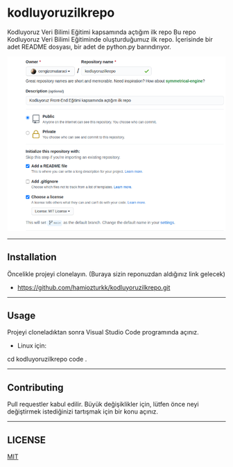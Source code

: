 # kodluyoruzilkrepo
Kodluyoruz  Veri Bilimi Eğitimi kapsamında açtığım ilk repo
Bu repo Kodluyoruz Veri Bilimi Eğitiminde oluşturduğumuz ilk repo. İçerisinde bir adet README dosyası, bir adet de python.py barındırıyor.



![repo_görseli](https://github.com/Kodluyoruz/taskforce/raw/main/git/odev1/figures/github.png)

---

## Installation
Öncelikle projeyi clonelayın. (Buraya sizin reponuzdan aldığınız link gelecek)
-  https://github.com/hamiozturkk/kodluyoruzilkrepo.git
  
  ---
  
##  Usage
Projeyi cloneladıktan sonra Visual Studio Code programında açınız.

* Linux için:

cd kodluyoruzilkrepo
code .

---

## Contributing
Pull requestler kabul edilir. Büyük değişiklikler için, lütfen önce neyi değiştirmek istediğinizi tartışmak için bir konu açınız.

--- 

## LICENSE
[MIT](LICENSE)

